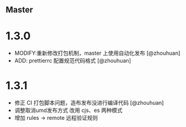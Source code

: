 <!--

// Please add your own contribution below inside the Master section, no need to
// set a version number, that happens during a deploy. Thanks!
//
// These docs are aimed at users rather than danger developers, so please limit technical
// terminology in here.

// Note: if this is your first PR, you'll need to add your URL to the footnotes
//       see the bottom of this file. The list there is sorted, try to follow that.

-->

## Master

<!-- Your comment below this -->

# 1.3.0

- MODIFY:重新修改打包机制，master 上使用自动化发布 [@zhouhuan]
- ADD: prettierrc 配置规范代码格式 [@zhouhuan]

# 1.3.1

- 修正 CI 打包脚本问题，造布发布没进行编译代码 [@zhouhuan]
- 调整取消umd发布方式 改用 cjs、es 两种模式
- 增加 rules -> remote 远程验证规则
